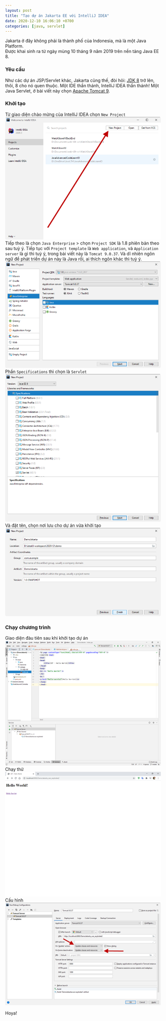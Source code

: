 ```yaml
---
layout: post
title: "Tạo dự án Jakarta EE với IntelliJ IDEA"
date: 2020-12-10 16:06:10 +0700
categories: [java, servlet]
---
```


Jakarta ở đây không phải là thành phố của Indonesia, mà là một Java Platform.  
Được khai sinh ra từ ngày mùng 10 tháng 9 năm 2019 trên nền tảng Java EE 8.

### Yêu cầu

Như các dự án JSP/Servlet khác, Jakarta cũng thế, đòi hỏi:
[JDK 8](https://www.oracle.com/java/technologies/javase/javase-jdk8-downloads.html) trở lên, thôi, 8 cho nó quen thuộc.
Một IDE thần thánh, IntelliJ IDEA thần thánh!
Một Java Servlet, ở bài viết này chọn [Apache Tomcat 9](https://tomcat.apache.org/download-90.cgi).

### Khởi tạo

Từ giao diện chào mừng của IntelliJ IDEA chọn `New Project`  
![New Project](/static/img/jakarta/NewProject-1.png)
Tiếp theo là chọn `Java Enterprise` > chọn `Project SDK` là 1.8 phiên bản theo sau tuỳ ý. Tiếp tục với `Project template` là `Web application`, và `Application server` là gì thì tuỳ ý, trong bài viết này là `Tomcat 9.0.37`. Và dĩ nhiên ngôn ngữ để phát triển dự án này là Java rồi, ai thích ngôn khác thì tuỳ ý.
![New Project](/static/img/jakarta/NewProject-2.png)
Phần `Specifications` thì chọn là `Servlet`  
![New Project](/static/img/jakarta/NewProject-3.png)
Và đặt tên, chọn nơi lưu cho dự án vừa khởi tạo
![New Project](/static/img/jakarta/NewProject-4.png)

### Chạy chương trình

Giao diện đàu tiên sau khi khởi tạo dự án  
![Jakarta 2020](/static/img/jakarta/Jakarta-1.png)
Chạy thử  
![Jakarta 2020](/static/img/jakarta/Jakarta-2.png)
Cấu hình  
![Jakarta 2020](/static/img/jakarta/Jakarta-3.png)

Hoya!